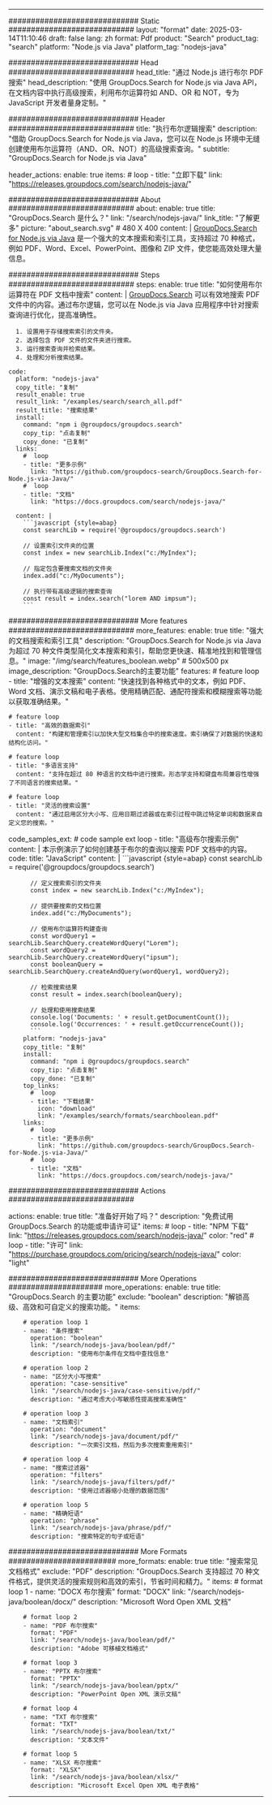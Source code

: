 
---
############################# Static ############################
layout: "format"
date:  2025-03-14T11:10:46
draft: false
lang: zh
format: Pdf
product: "Search"
product_tag: "search"
platform: "Node.js via Java"
platform_tag: "nodejs-java"

############################# Head ############################
head_title: "通过 Node.js 进行布尔 PDF 搜索"
head_description: "使用 GroupDocs.Search for Node.js via Java API，在文档内容中执行高级搜索，利用布尔运算符如 AND、OR 和 NOT，专为 JavaScript 开发者量身定制。"

############################# Header ############################
title: "执行布尔逻辑搜索" 
description: "借助 GroupDocs.Search for Node.js via Java，您可以在 Node.js 环境中无缝创建使用布尔运算符（AND、OR、NOT）的高级搜索查询。"
subtitle: "GroupDocs.Search for Node.js via Java" 

header_actions:
  enable: true
  items:
    #  loop
    - title: "立即下载"
      link: "https://releases.groupdocs.com/search/nodejs-java/"
      
############################# About ############################
about:
    enable: true
    title: "GroupDocs.Search 是什么？"
    link: "/search/nodejs-java/"
    link_title: "了解更多"
    picture: "about_search.svg" # 480 X 400
    content: |
       [GroupDocs.Search for Node.js via Java](/search/nodejs-java/) 是一个强大的文本搜索和索引工具，支持超过 70 种格式，例如 PDF、Word、Excel、PowerPoint、图像和 ZIP 文件，使您能高效处理大量信息。

############################# Steps ############################
steps:
    enable: true
    title: "如何使用布尔运算符在 PDF 文档中搜索"
    content: |
      [GroupDocs.Search](/search/nodejs-java/) 可以有效地搜索 PDF 文件中的内容。通过布尔逻辑，您可以在 Node.js via Java 应用程序中针对搜索查询进行优化，提高准确性。
      
      1. 设置用于存储搜索索引的文件夹。
      2. 选择包含 PDF 文件的文件夹进行搜索。
      3. 运行搜索查询并检索结果。
      4. 处理和分析搜索结果。
   
    code:
      platform: "nodejs-java"
      copy_title: "复制"
      result_enable: true
      result_link: "/examples/search/search_all.pdf"
      result_title: "搜索结果"
      install:
        command: "npm i @groupdocs/groupdocs.search"
        copy_tip: "点击复制"
        copy_done: "已复制"
      links:
        #  loop
        - title: "更多示例"
          link: "https://github.com/groupdocs-search/GroupDocs.Search-for-Node.js-via-Java/"
        #  loop
        - title: "文档"
          link: "https://docs.groupdocs.com/search/nodejs-java/"
          
      content: |
        ```javascript {style=abap}
        const searchLib = require('@groupdocs/groupdocs.search')

        // 设置索引文件夹的位置
        const index = new searchLib.Index("c:/MyIndex");

        // 指定包含要搜索文档的文件夹
        index.add("c:/MyDocuments");

        // 执行带有高级逻辑的搜索查询
        const result = index.search("lorem AND impsum");
        ```            

############################# More features ############################
more_features:
  enable: true
  title: "强大的文档搜索和索引工具"
  description: "GroupDocs.Search for Node.js via Java 为超过 70 种文件类型简化文本搜索和索引，帮助您更快速、精准地找到和管理信息。"
  image: "/img/search/features_boolean.webp" # 500x500 px
  image_description: "GroupDocs.Search的主要功能"
  features:
    # feature loop
    - title: "增强的文本搜索"
      content: "快速找到各种格式中的文本，例如 PDF、Word 文档、演示文稿和电子表格。使用精确匹配、通配符搜索和模糊搜索等功能以获取准确结果。"

    # feature loop
    - title: "高效的数据索引"
      content: "构建和管理索引以加快大型文档集合中的搜索速度。索引确保了对数据的快速和结构化访问。"

    # feature loop
    - title: "多语言支持"
      content: "支持在超过 80 种语言的文档中进行搜索。形态学支持和键盘布局兼容性增强了不同语言的搜索结果。"

    # feature loop
    - title: "灵活的搜索设置"
      content: "通过启用区分大小写、应用日期过滤器或在索引过程中跳过特定单词和数据来自定义您的搜索。"
      
  code_samples_ext:
    # code sample ext loop
    - title: "高级布尔搜索示例"
      content: |
        本示例演示了如何创建基于布尔的查询以搜索 PDF 文档中的内容。
      code:
        title: "JavaScript"
        content: |
          ```javascript {style=abap}
          const searchLib = require('@groupdocs/groupdocs.search')
          
          // 定义搜索索引的文件夹
          const index = new searchLib.Index("c:/MyIndex");
              
          // 提供要搜索的文档位置
          index.add("c:/MyDocuments");

          // 使用布尔运算符构建查询
          const wordQuery1 = searchLib.SearchQuery.createWordQuery("Lorem");
          const wordQuery2 = searchLib.SearchQuery.createWordQuery("ipsum");
          const booleanQuery = searchLib.SearchQuery.createAndQuery(wordQuery1, wordQuery2);

          // 检索搜索结果
          const result = index.search(booleanQuery);
          
          // 处理和使用搜索结果
          console.log('Documents: ' + result.getDocumentCount());
          console.log('Occurrences: ' + result.getOccurrenceCount());
          ```
        platform: "nodejs-java"
        copy_title: "复制"
        install:
          command: "npm i @groupdocs/groupdocs.search"
          copy_tip: "点击复制"
          copy_done: "已复制"
        top_links:
          #  loop
          - title: "下载结果"
            icon: "download"
            link: "/examples/search/formats/searchboolean.pdf"
        links:
          #  loop
          - title: "更多示例"
            link: "https://github.com/groupdocs-search/GroupDocs.Search-for-Node.js-via-Java/"
          #  loop
          - title: "文档"
            link: "https://docs.groupdocs.com/search/nodejs-java/"
            

            


############################# Actions ############################

actions:
  enable: true
  title: "准备好开始了吗？"
  description: "免费试用 GroupDocs.Search 的功能或申请许可证"
  items:
    #  loop
    - title: "NPM 下载"
      link: "https://releases.groupdocs.com/search/nodejs-java/"
      color: "red"
        #  loop
    - title: "许可"
      link: "https://purchase.groupdocs.com/pricing/search/nodejs-java/"
      color: "light"


############################# More Operations #####################
more_operations:
    enable: true
    title: "GroupDocs.Search 的主要功能"
    exclude: "boolean"
    description: "解锁高级、高效和可自定义的搜索功能。"
    items: 
          
        # operation loop 1
        - name: "条件搜索"
          operation: "boolean"
          link: "/search/nodejs-java/boolean/pdf/"
          description: "使用布尔条件在文档中查找信息"

        # operation loop 2
        - name: "区分大小写搜索"
          operation: "case-sensitive"
          link: "/search/nodejs-java/case-sensitive/pdf/"
          description: "通过考虑大小写敏感性提高搜索准确性"

        # operation loop 3
        - name: "文档索引"
          operation: "document"
          link: "/search/nodejs-java/document/pdf/"
          description: "一次索引文档，然后为多次搜索重用索引"

        # operation loop 4
        - name: "搜索过滤器"
          operation: "filters"
          link: "/search/nodejs-java/filters/pdf/"
          description: "使用过滤器缩小处理的数据范围"

        # operation loop 5
        - name: "精确短语"
          operation: "phrase"
          link: "/search/nodejs-java/phrase/pdf/"
          description: "搜索特定的句子或短语"
          
        
          
############################# More Formats ########################
more_formats:
    enable: true
    title: "搜索常见文档格式"
    exclude: "PDF"
    description: "GroupDocs.Search 支持超过 70 种文件格式，提供灵活的搜索规则和高效的索引，节省时间和精力。"
    items: 
        # format loop 1
        - name: "DOCX 布尔搜索"
          format: "DOCX"
          link: "/search/nodejs-java/boolean/docx/"
          description: "Microsoft Word Open XML 文档"
          
        # format loop 2
        - name: "PDF 布尔搜索"
          format: "PDF"
          link: "/search/nodejs-java/boolean/pdf/"
          description: "Adobe 可移植文档格式"
          
        # format loop 3
        - name: "PPTX 布尔搜索"
          format: "PPTX"
          link: "/search/nodejs-java/boolean/pptx/"
          description: "PowerPoint Open XML 演示文稿"

        # format loop 4
        - name: "TXT 布尔搜索"
          format: "TXT"
          link: "/search/nodejs-java/boolean/txt/"
          description: "文本文件"
          
        # format loop 5
        - name: "XLSX 布尔搜索"
          format: "XLSX"
          link: "/search/nodejs-java/boolean/xlsx/"
          description: "Microsoft Excel Open XML 电子表格"
  

---